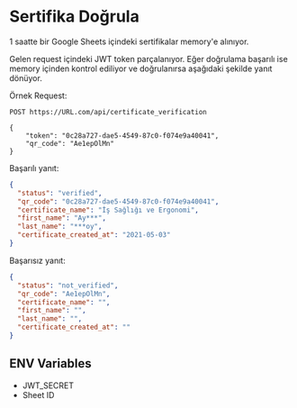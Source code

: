 # Sertifika Doğrula

1 saatte bir Google Sheets içindeki sertifikalar memory'e alınıyor.

Gelen request içindeki JWT token parçalanıyor. Eğer doğrulama başarılı ise 
memory içinden kontrol ediliyor ve doğrulanırsa aşağıdaki şekilde yanıt dönüyor.

Örnek Request:

```
POST https://URL.com/api/certificate_verification

{
    "token": "0c28a727-dae5-4549-87c0-f074e9a40041",
    "qr_code": "Ae1epOlMn"
}
```

Başarılı yanıt:
```json
{
  "status": "verified",
  "qr_code": "0c28a727-dae5-4549-87c0-f074e9a40041",
  "certificate_name": "İş Sağlığı ve Ergonomi",
  "first_name": "Ay***",
  "last_name": "***oy",
  "certificate_created_at": "2021-05-03"
}
```

Başarısız yanıt:
```json
{
  "status": "not_verified",
  "qr_code": "Ae1epOlMn",
  "certificate_name": "",
  "first_name": "",
  "last_name": "",
  "certificate_created_at": ""
}
```

## ENV Variables

- JWT_SECRET
- Sheet ID
